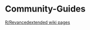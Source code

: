 # Community-Guides

[R/Revancedextended wiki pages](https://github.com/ReVanced-Extended-Community/Community-Guides/tree/main/revancedextended%20wiki)
